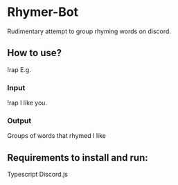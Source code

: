# Rhymer-Bot
Rudimentary attempt to group rhyming words on discord.
## How to use?
!rap <your bars>
E.g.
### Input 
!rap I like you.
### Output
Groups of words that rhymed
I like
## Requirements to install and run:
Typescript
Discord.js

  
